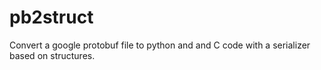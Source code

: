 # pb2struct
Convert a google protobuf file to python and and C code with a serializer based on structures.

